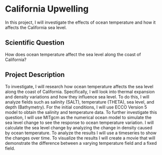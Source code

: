 # California Upwelling

In this project, I will investigate the effects of ocean temperature and how it affects the California sea level. 

## Scientific Question

How does ocean temperature affect the sea level along the coast of California?

## Project Description

To investigate, I will research how ocean temperature affects the sea level along the coast of California. Specifically, I will look into thermal expansion and density variations and how they influence sea level. To do this, I will analyze fields such as salinity (SALT), temperature (THETA), sea level, and depth (Bathymetry). For the initial conditions, I will use ECCO Version 5 model to obtain the salinity and temperature data. To further investigate this question, I will use MITgcm as the numerical ocean model to simulate the sea level change to see the response to ocean temperature variation. I will calculate the sea level change by analyzing the change in density caused by ocean temperature. To analyze the results I will use a timeseries to show the changes over time. To visualize the results I will create a movie that will demonstrate the difference between a varying temperature field and a fixed field.
